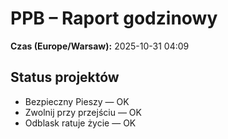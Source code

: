 # PPB – Raport godzinowy
**Czas (Europe/Warsaw):** 2025-10-31 04:09

## Status projektów
- Bezpieczny Pieszy — OK
- Zwolnij przy przejściu — OK
- Odblask ratuje życie — OK


